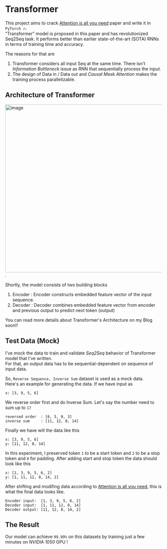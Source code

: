 # Transformer
This project aims to crack [Attention is all you need](https://arxiv.org/abs/1706.03762) paper and write it in `PyTorch 🔥`.<br>
"Transformer" model is proposed in this paper and has revolutionized Seq2Seq task. It performs better than earlier state-of-the-art (SOTA) RNNs 
in terms of training time and accuracy.  
  
  
The reasons for that are
1. Transformer considers all input Seq at the same time. There isn't *Information Bottleneck* issue as RNN that sequentially process the input.
2. The design of Data in / Data out and *Causal Mask Attention* makes the training process parallelizable.

## Architecture of Transformer

<img width="539" alt="image" src="https://github.com/trapoom555/TPxTransformer/assets/36850068/ac47f25c-c2e5-4e16-bf3d-0a7d594017b9">. 

Shortly, the model consists of two building blocks
1. Encoder : Encoder constructs embedded feature vector of the input sequence.
2. Decoder : Decoder combines embedded feature vector from encoder and previous output to predict next token (output)

You can read more details about Transformer's Architecture on my Blog soon!!  

## Test Data (Mock)

I've mock the data to train and validate *Seq2Seq* behavior of Transformer model that I've written.  
For that, an output data has to be sequential-dependent on sequence of input data.  

So, `Reverse Sequence, Inverse Sum` dataset is used as a mock data.  
Here's an example for generating the data. If we have input as
```
x: [3, 9, 5, 6]
```
We reverse order first and do Inverse Sum. Let's say the number need to sum up to `17`
```
reversed order  : [6, 5, 9, 3]
inverse sum     : [11, 12, 8, 14]
```
Finally we have will the data like this
```
x: [3, 9, 5, 6]
y: [11, 12, 8, 14]
```
In this experiment, I preserved token `1` to be a start token and `2` to be a stop token and `0` for padding. 
After adding start and stop token the data should look like this
```
x: [1, 3, 9, 5, 6, 2]
y: [1, 11, 12, 8, 14, 2]
```
After shifting and modifing data according to [Attention is all you need](https://arxiv.org/abs/1706.03762), this is what the final data looks like. 
```
Encoder input:  [1, 3, 9, 5, 6, 2]
Decoder input:  [1, 11, 12, 8, 14]
Decoder output: [11, 12, 8, 14, 2]
```
## The Result

Our model can achieve `99.99%` on this datasets by training just a few minutes on *NVIDIA 1050* GPU !
